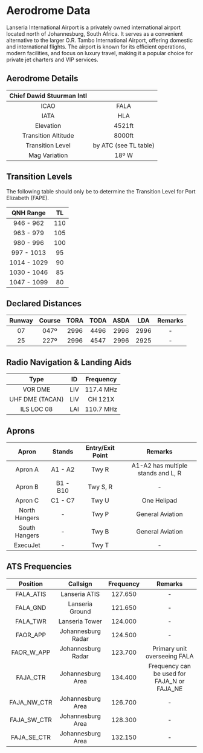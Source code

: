 # Aerodrome Data
Lanseria International Airport is a privately owned international airport located north of Johannesburg, South Africa. It serves as a convenient alternative to the larger O.R. Tambo International Airport, offering domestic and international flights. The airport is known for its efficient operations, modern facilities, and focus on luxury travel, making it a popular choice for private jet charters and VIP services.


## Aerodrome Details

|  Chief Dawid Stuurman Intl   |                           |
| :---------: | :----------------------------------: |
| ICAO | FALA |
| IATA | HLA |
| Elevation | 4521ft |
| Transition Altitude | 8000ft |
| Transition Level | by ATC (see TL table) |
| Mag Variation | 18º W |

## Transition Levels

The following table should only be to determine the Transition Level for Port Elizabeth (FAPE).

| QNH Range | TL |
| :---------: | :---------: |
| 946 - 962 | 110 |
| 963 - 979 | 105 |
| 980 - 996 | 100 |
| 997 - 1013 | 95 |
| 1014 - 1029 | 90 |
| 1030 - 1046 | 85 |
| 1047 - 1099 | 80 |

## Declared Distances

| Runway | Course | TORA | TODA | ASDA | LDA | Remarks |
| :---------: | :---------: | :---------: | :---------: | :---------: | :---------: | :---------: |
| 07     | 047º    | 2996     | 4496     | 2996     | 2996    | - |
| 25     | 227º    | 2996     | 4547     | 2996     | 2925    | - |

## Radio Navigation & Landing Aids

| Type | ID | Frequency | 
| :---------: | :---------: | :---------: |
| VOR DME | LIV | 117.4 MHz |
| UHF DME (TACAN) | LIV | CH 121X |
| ILS LOC 08 | LAI | 110.7 MHz |

## Aprons 

| Apron | Stands | Entry/Exit Point | Remarks |
| :---------: | :---------: | :---------: | :---------: |
| Apron A | A1 - A2  | Twy R                | A1-A2 has multiple stands and L, R    |
| Apron B   | B1 - B10 | Twy S, R             | -                                     |
| Apron C | C1 - C7  | Twy U                | One Helipad                           |
| North Hangers  | -        | Twy P                | General Aviation                      |
| South Hangers  | -        | Twy B                | General Aviation                      |
| ExecuJet      | -        | Twy T                | -                                     |

## ATS Frequencies

| Position    | Callsign              | Frequency | Remarks             |
| :---------: | :---------: | :---------: | :---------: |
| FALA_ATIS   | Lanseria ATIS         | 127.650   | -                   |
| FALA_GND    | Lanseria Ground       | 121.650   | - |
| FALA_TWR    | Lanseria Tower        | 124.000   | -                   |
| FAOR_APP    | Johannesburg Radar  | 124.500   | -                   |
| FAOR_W_APP    | Johannesburg Radar  | 123.700   | Primary unit overseeing FALA                   |
| FAJA_CTR    | Johannesburg Area     | 134.400   | Frequency can be used for FAJA_N or FAJA_NE |
| FAJA_NW_CTR    | Johannesburg Area     | 126.700   | -                   |
| FAJA_SW_CTR    | Johannesburg Area     | 128.300   | -                   |
| FAJA_SE_CTR    | Johannesburg Area     | 132.150   | -                   |